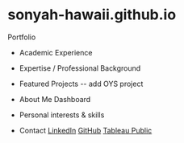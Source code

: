 # sonyah-hawaii.github.io
Portfolio

- Academic Experience
- Expertise / Professional Background
- Featured Projects
-- add OYS project
- About Me Dashboard
- Personal interests & skills

- Contact
[LinkedIn](https://www.linkedin.com/in/sonyahseiden/)
[GitHub](https://github.com/sonyah-hawaii)
[Tableau Public](https://public.tableau.com/app/profile/sonyah/vizzes)